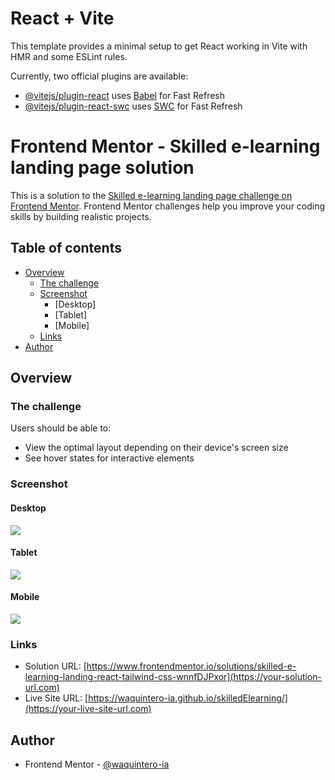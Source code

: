 # React + Vite

This template provides a minimal setup to get React working in Vite with HMR and some ESLint rules.

Currently, two official plugins are available:

- [@vitejs/plugin-react](https://github.com/vitejs/vite-plugin-react/blob/main/packages/plugin-react/README.md) uses [Babel](https://babeljs.io/) for Fast Refresh
- [@vitejs/plugin-react-swc](https://github.com/vitejs/vite-plugin-react-swc) uses [SWC](https://swc.rs/) for Fast Refresh

# Frontend Mentor - Skilled e-learning landing page solution

This is a solution to the [Skilled e-learning landing page challenge on Frontend Mentor](https://www.frontendmentor.io/challenges/skilled-elearning-landing-page-S1ObDrZ8q). Frontend Mentor challenges help you improve your coding skills by building realistic projects.

## Table of contents

- [Overview](#overview)
  - [The challenge](#the-challenge)
  - [Screenshot](#screenshot)
    - [Desktop]
    - [Tablet]
    - [Mobile]
  - [Links](#links)
- [Author](#author)

## Overview

### The challenge

Users should be able to:

- View the optimal layout depending on their device's screen size
- See hover states for interactive elements

### Screenshot

#### Desktop
![](/public/assets/Desktop.png)

#### Tablet
![](/public/assets/Tablet.png)

#### Mobile
![](/public/assets/Mobile.png)

### Links

- Solution URL: [https://www.frontendmentor.io/solutions/skilled-e-learning-landing-react-tailwind-css-wnnfDJPxor](https://your-solution-url.com)
- Live Site URL: [https://waquintero-ia.github.io/skilledElearning/](https://your-live-site-url.com)

## Author

- Frontend Mentor - [@waquintero-ia](https://www.frontendmentor.io/profile/yourusername)

